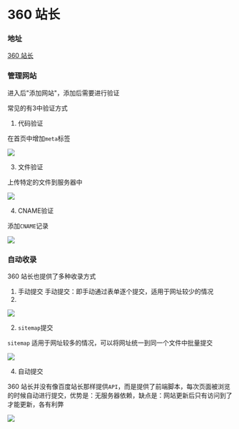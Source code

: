 # 360 站长

### 地址

[360 站长](https://zhanzhang.so.com/sitetool/site_manage)

### 管理网站

进入后"添加网站"，添加后需要进行验证

常见的有3中验证方式

1. 代码验证

在首页中增加`meta`标签

![](https://1.z.wiki/images/20211115/e44c9d978fb94b9f82587039ec0ef2a0.png)


3. 文件验证

上传特定的文件到服务器中

![](https://2.z.wiki/images/20211115/c9436da822714b76aaa478d6c47a8a9f.png)



4. CNAME验证

添加`CNAME`记录

![](https://3.z.wiki/images/20211115/5ec5ed73ce6a42b7b6f0813c6b15c1bc.png)


### 自动收录

360 站长也提供了多种收录方式

1. 手动提交
手动提交：即手动通过表单逐个提交，适用于网址较少的情况
2. 
![](https://4.z.wiki/images/20211115/3d6820d3d9624c4f85602b6411279fa0.png)

2. `sitemap`提交

`sitemap` 适用于网址较多的情况，可以将网址统一到同一个文件中批量提交

![](https://0.z.wiki/images/20211115/7450d4fdc50346d2bcc6b977ae88bd7b.png)


4. 自动提交

360 站长并没有像百度站长那样提供`API`，而是提供了前端脚本，每次页面被浏览的时候自动进行提交，优势是：无服务器依赖，缺点是：网站更新后只有访问到了才能更新，各有利弊

![](https://1.z.wiki/images/20211115/c000da1d55a44826ae9a01c0c6e16da2.png)
